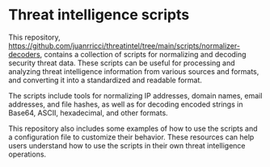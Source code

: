 # Threat intelligence scripts

This repository, https://github.com/juanrricci/threatintel/tree/main/scripts/normalizer-decoders, contains a collection of scripts for normalizing and decoding security threat data. These scripts can be useful for processing and analyzing threat intelligence information from various sources and formats, and converting it into a standardized and readable format.

The scripts include tools for normalizing IP addresses, domain names, email addresses, and file hashes, as well as for decoding encoded strings in Base64, ASCII, hexadecimal, and other formats.

This repository also includes some examples of how to use the scripts and a configuration file to customize their behavior. These resources can help users understand how to use the scripts in their own threat intelligence operations.
